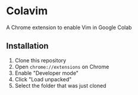 # Colavim

A Chrome extension to enable Vim in Google Colab

## Installation
1. Clone this repository
1. Open `chrome://extensions` on Chrome
1. Enable "Developer mode"
1. Click "Load unpacked"
1. Select the folder that was just cloned

